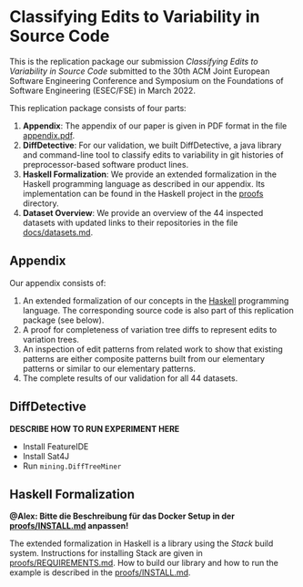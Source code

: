 # Classifying Edits to Variability in Source Code

This is the replication package our submission _Classifying Edits to Variability in Source Code_ submitted to the 30th ACM Joint European Software Engineering Conference and Symposium on the Foundations of Software Engineering (ESEC/FSE) in March 2022.

This replication package consists of four parts:

1. **Appendix**: The appendix of our paper is given in PDF format in the file [appendix.pdf](appendix.pdf).
2. **DiffDetective**: For our validation, we built DiffDetective, a java library and command-line tool to classify edits to variability in git histories of preprocessor-based software product lines.
3. **Haskell Formalization**: We provide an extended formalization in the Haskell programming language as described in our appendix. Its implementation can be found in the Haskell project in the [proofs](proofs) directory.
4. **Dataset Overview**: We provide an overview of the 44 inspected datasets with updated links to their repositories in the file [docs/datasets.md](docs/datasets.md).

## Appendix

Our appendix consists of:
1. An extended formalization of our concepts in the [Haskell][haskell] programming language. The corresponding source code is also part of this replication package (see below).
2. A proof for completeness of variation tree diffs to represent edits to variation trees.
3. An inspection of edit patterns from related work to show that existing patterns are either composite patterns built from our elementary patterns or similar to our elementary patterns.
4. The complete results of our validation for all 44 datasets.

## DiffDetective

**DESCRIBE HOW TO RUN EXPERIMENT HERE**

- Install FeatureIDE
- Install Sat4J
- Run `mining.DiffTreeMiner`

## Haskell Formalization

**@Alex: Bitte die Beschreibung für das Docker Setup in der [proofs/INSTALL.md](proofs/INSTALL.md) anpassen!**

The extended formalization in Haskell is a library using the _Stack_ build system.
Instructions for installing Stack are given in [proofs/REQUIREMENTS.md](proofs/REQUIREMENTS.md).
How to build our library and how to run the example is described in the [proofs/INSTALL.md](proofs/INSTALL.md).

[haskell]: https://www.haskell.org/
